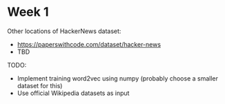 
# Week 1

Other locations of HackerNews dataset:
- https://paperswithcode.com/dataset/hacker-news
- TBD

TODO:
- Implement training word2vec using numpy (probably choose a smaller dataset for this)
- Use official Wikipedia datasets as input




